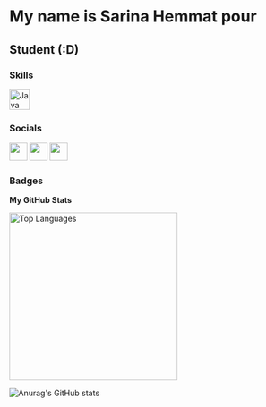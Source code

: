 
My name is Sarina Hemmat pour
===============================

Student (:D)
-----------------------------

                  
### Skills
<p align="left">
    <a href="https://java.com/" target="_blank" rel="noreferrer"><img src="https://raw.githubusercontent.com/danielcranney/readme-generator/main/public/icons/skills/java-colored.svg" width="36" height="36" alt="Java" /></a>
</p>
                    
### Socials
                  
<p align="left">
    <a href="https://www.instagram.com/sarinahmtpr" target="_blank" rel="noreferrer"><img src="https://raw.githubusercontent.com/danielcranney/readme-generator/main/public/icons/socials/instagram.svg" width="32" height="32" /></a>
<a href="https://www.github.com/sarina-hemmatpour" target="_blank" rel="noreferrer"><img src="https://raw.githubusercontent.com/danielcranney/readme-generator/main/public/icons/socials/github-dark.svg" width="32" height="32" /></a>
  <a href="https://www.linkedin.com/in/sarina-hemmatpour-842119235" target="_blank" rel="noreferrer"><img src="https://raw.githubusercontent.com/danielcranney/readme-generator/main/public/icons/socials/linkedin.svg" width="32" height="32" /></a>

### Badges

<b>My GitHub Stats</b>

<a href="https://github.com/sarina-hemmatpour" align="left"><img width="300" src="https://github-readme-stats.vercel.app/api/top-langs/?username=sarina-hemmatpour&langs_count=10&title_color=0891b2&text_color=ffffff&icon_color=0891b2&bg_color=1c1917&hide_border=true&locale=en&custom_title=Top%20%Languages" alt="Top Languages" /></a>

  
  ![Anurag's GitHub stats](https://github-readme-stats.vercel.app/api?username=sarina-hemmatpour&show_icons=true&theme=radical)
